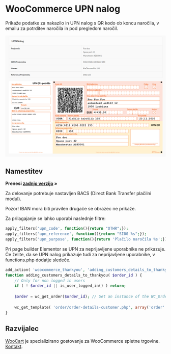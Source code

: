 # WooCommerce UPN nalog

Prikaže podatke za nakazilo in UPN nalog s QR kodo ob koncu naročila, v emailu za potrditev naročila in pod pregledom naročil.

![alt](pic1.png)

## Namestitev

**Prenesi [zadnjo verzijo](https://github.com/woocart/woocommerce-upn/releases/latest) »**

Za delovanje potrebuje nastavljen BACS (Direct Bank Transfer plačilni modul). 

Pozor! IBAN mora biti pravilen drugače se obrazec ne prikaže.

Za prilagajanje se lahko uporabi naslednje filtre:

```php
apply_filters('upn_code', function(){return "OTHR";});
apply_filters('upn_reference', function(){return "SI00 %s";});
apply_filters('upn_purpose', function(){return 'Plačilo naročila %s';});
```

Pri page builder Elementor se UPN za neprijavljene uporabnike ne prikazuje. Če želite, da se UPN nalog prikazuje tudi za neprijavljene uporabnike, v functions.php dodatje sledeče.

```php
add_action( 'woocommerce_thankyou', 'adding_customers_details_to_thankyou', 10, 1 );
function adding_customers_details_to_thankyou( $order_id ) {
    // Only for non logged in users
    if ( ! $order_id || is_user_logged_in() ) return;

    $order = wc_get_order($order_id); // Get an instance of the WC_Order object

    wc_get_template( 'order/order-details-customer.php', array('order' => $order ));
}
```
## Razvijalec

[WooCart](https://woocart.com/) je specializirano gostovanje za WooCommerce spletne trgovine. [Kontakt](https://woocart.com/contact).
